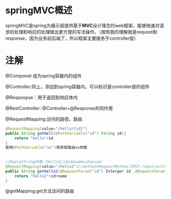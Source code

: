 # springMVC概述

springMVC是spring为展示层提供基于**MVC**设计理念的web框架，能够快速对请求的处理和响应的处理做出更方便的写法操作。（按照我的理解就是request和response，因为业务前后端了，所以框架主要服务于controller层）

# 注解

@Componet 成为spring容器内的组件

@Controller:同上，添加到spring容器内，可以标识是controller层的组件

@Responpse：用于返回到响应体内

@RestController: @Controller+@Response共同作用

@RequestMapping:访问的路径，路由

```java
@RequestMapping(value="/hello/{id}")
public String getHell(@PathVariable("id") String id){
    return "hello"+id
}
使用@PathVariable("xx")来获取路由xx参数 
 
    
//QueryString风格 /hello2/id=2&name=zhansan
@RequestMapping(value="/hello2")//method=RequestMethod.POST,require=true
public String getHello2(@RequestParam("id") Interger id ,@RequestParam("name") String name ){
    return "hello2"+id+name
}
```



@getMapping:get方法访问的路由

